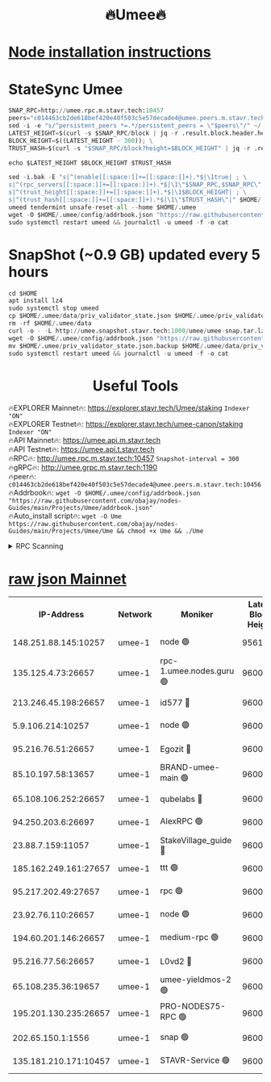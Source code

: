 <h1 align="center"> 🔥Umee🔥</h1>


[Node installation instructions](https://github.com/obajay/nodes-Guides/tree/main/Projects/Umee)
=
# StateSync Umee
```python
SNAP_RPC=http://umee.rpc.m.stavr.tech:10457
peers="c014463cb2de618bef420e40f503c5e57decade4@umee.peers.m.stavr.tech:10456"
sed -i -e "s/^persistent_peers *=.*/persistent_peers = \"$peers\"/" ~/.umee/config/config.toml
LATEST_HEIGHT=$(curl -s $SNAP_RPC/block | jq -r .result.block.header.height); \
BLOCK_HEIGHT=$((LATEST_HEIGHT - 300)); \
TRUST_HASH=$(curl -s "$SNAP_RPC/block?height=$BLOCK_HEIGHT" | jq -r .result.block_id.hash)

echo $LATEST_HEIGHT $BLOCK_HEIGHT $TRUST_HASH

sed -i.bak -E "s|^(enable[[:space:]]+=[[:space:]]+).*$|\1true| ; \
s|^(rpc_servers[[:space:]]+=[[:space:]]+).*$|\1\"$SNAP_RPC,$SNAP_RPC\"| ; \
s|^(trust_height[[:space:]]+=[[:space:]]+).*$|\1$BLOCK_HEIGHT| ; \
s|^(trust_hash[[:space:]]+=[[:space:]]+).*$|\1\"$TRUST_HASH\"|" $HOME/.umee/config/config.toml
umeed tendermint unsafe-reset-all --home $HOME/.umee
wget -O $HOME/.umee/config/addrbook.json "https://raw.githubusercontent.com/obajay/nodes-Guides/main/Projects/Umee/addrbook.json"
sudo systemctl restart umeed && journalctl -u umeed -f -o cat
```
# SnapShot (~0.9 GB) updated every 5 hours
```python
cd $HOME
apt install lz4
sudo systemctl stop umeed
cp $HOME/.umee/data/priv_validator_state.json $HOME/.umee/priv_validator_state.json.backup
rm -rf $HOME/.umee/data
curl -o - -L http://umee.snapshot.stavr.tech:1000/umee/umee-snap.tar.lz4 | lz4 -c -d - | tar -x -C $HOME/.umee --strip-components 2
wget -O $HOME/.umee/config/addrbook.json "https://raw.githubusercontent.com/obajay/nodes-Guides/main/Projects/Umee/addrbook.json"
mv $HOME/.umee/priv_validator_state.json.backup $HOME/.umee/data/priv_validator_state.json
sudo systemctl restart umeed && journalctl -u umeed -f -o cat
```
 <h1 align="center"> Useful Tools</h1>

🔥EXPLORER Mainnet🔥:      https://explorer.stavr.tech/Umee/staking             `Indexer "ON"` \
🔥EXPLORER Testnet🔥:        https://explorer.stavr.tech/umee-canon/staking      `Indexer "ON"` \
🔥API Mainnet🔥:                   https://umee.api.m.stavr.tech \
🔥API Testnet🔥:                     https://umee.api.t.stavr.tech \
🔥RPC🔥:                                   http://umee.rpc.m.stavr.tech:10457                     `Snapshot-interval = 300` \
🔥gRPC🔥:                              http://umee.grpc.m.stavr.tech:1190 \
🔥peer🔥:                     `c014463cb2de618bef420e40f503c5e57decade4@umee.peers.m.stavr.tech:10456` \
🔥Addrbook🔥:    ```wget -O $HOME/.umee/config/addrbook.json "https://raw.githubusercontent.com/obajay/nodes-Guides/main/Projects/Umee/addrbook.json"``` \
🔥Auto_install script🔥: ```wget -O Ume https://raw.githubusercontent.com/obajay/nodes-Guides/main/Projects/Umee/Ume && chmod +x Ume && ./Ume```

<details>
<summary>RPC Scanning</summary>

<h2 align="center"> We scan nodes in real time every 4 hours. And we provide the final result of RPC endpoints.
We cannot influence the operation of these nodes in any way. </h2>


```python
If Voting Power is higher than 0 --> then the Node is a validator of the network and may be subject to attack and be a potential threat to the chain.
```
```python
We marked such validators with a red symbol
```

</details>

[raw json Mainnet](https://rpc-check.umeem.stavr.tech/umeem/rpc-umeem-result.json)
=



<table><tr><th>IP-Address</th><th>Network</th><th>Moniker</th><th>Latest Block Height</th><th>Earliest Block Height</th><th>Catching Up</th><th>Tx Index</th><th>Voting Power</th><th>Scan Time</th></tr><tr><td>148.251.88.145:10257</td><td>umee-1</td><td>node 🟢</td><td>9561500</td><td>5050395</td><td>False</td><td>on</td><td>0</td><td>2023-12-09T09:52:29.827519612UTC</td></tr><tr><td>135.125.4.73:26657</td><td>umee-1</td><td>rpc-1.umee.nodes.guru 🟢</td><td>9600786</td><td>5167386</td><td>False</td><td>on</td><td>0</td><td>2023-12-09T09:54:06.698321747UTC</td></tr><tr><td>213.246.45.198:26657</td><td>umee-1</td><td>id577 🔴</td><td>9600771</td><td>7100001</td><td>False</td><td>on</td><td>35122783</td><td>2023-12-09T09:52:36.292898629UTC</td></tr><tr><td>5.9.106.214:10257</td><td>umee-1</td><td>node 🟢</td><td>9600782</td><td>7942001</td><td>False</td><td>on</td><td>0</td><td>2023-12-09T09:53:39.357310408UTC</td></tr><tr><td>95.216.76.51:26657</td><td>umee-1</td><td>Egozit 🔴</td><td>9600786</td><td>8262001</td><td>False</td><td>off</td><td>38075207</td><td>2023-12-09T09:54:06.355126934UTC</td></tr><tr><td>85.10.197.58:13657</td><td>umee-1</td><td>BRAND-umee-main 🟢</td><td>9600774</td><td>8427832</td><td>False</td><td>on</td><td>0</td><td>2023-12-09T09:52:55.592554496UTC</td></tr><tr><td>65.108.106.252:26657</td><td>umee-1</td><td>qubelabs 🔴</td><td>9600774</td><td>8825432</td><td>False</td><td>on</td><td>37181402</td><td>2023-12-09T09:52:55.917077927UTC</td></tr><tr><td>94.250.203.6:26697</td><td>umee-1</td><td>AlexRPC 🟢</td><td>9600773</td><td>8910001</td><td>False</td><td>on</td><td>0</td><td>2023-12-09T09:52:49.214803568UTC</td></tr><tr><td>23.88.7.159:11057</td><td>umee-1</td><td>StakeVillage_guide 🔴</td><td>9600781</td><td>9137726</td><td>False</td><td>on</td><td>1329979</td><td>2023-12-09T09:53:33.679189179UTC</td></tr><tr><td>185.162.249.161:27657</td><td>umee-1</td><td>ttt 🟢</td><td>9600780</td><td>9321953</td><td>False</td><td>on</td><td>0</td><td>2023-12-09T09:53:27.309398355UTC</td></tr><tr><td>95.217.202.49:27657</td><td>umee-1</td><td>rpc 🟢</td><td>9600780</td><td>9440090</td><td>False</td><td>on</td><td>0</td><td>2023-12-09T09:53:27.025524583UTC</td></tr><tr><td>23.92.76.110:26657</td><td>umee-1</td><td>node 🟢</td><td>9600793</td><td>9468001</td><td>False</td><td>on</td><td>0</td><td>2023-12-09T09:54:47.507782758UTC</td></tr><tr><td>194.60.201.146:26657</td><td>umee-1</td><td>medium-rpc 🟢</td><td>9600772</td><td>9484365</td><td>False</td><td>on</td><td>0</td><td>2023-12-09T09:52:42.753553802UTC</td></tr><tr><td>95.216.77.56:26657</td><td>umee-1</td><td>L0vd2 🔴</td><td>9600789</td><td>9500789</td><td>False</td><td>off</td><td>37857125</td><td>2023-12-09T09:54:24.019643742UTC</td></tr><tr><td>65.108.235.36:19657</td><td>umee-1</td><td>umee-yieldmos-2 🟢</td><td>9600763</td><td>9575548</td><td>False</td><td>on</td><td>0</td><td>2023-12-09T09:51:50.591786017UTC</td></tr><tr><td>195.201.130.235:26657</td><td>umee-1</td><td>PRO-NODES75-RPC 🟢</td><td>9600781</td><td>9586093</td><td>False</td><td>on</td><td>0</td><td>2023-12-09T09:53:36.028737823UTC</td></tr><tr><td>202.65.150.1:1556</td><td>umee-1</td><td>snap 🟢</td><td>9600781</td><td>9594695</td><td>False</td><td>off</td><td>0</td><td>2023-12-09T09:53:36.924856874UTC</td></tr><tr><td>135.181.210.171:10457</td><td>umee-1</td><td>STAVR-Service 🟢</td><td>9600787</td><td>9598001</td><td>False</td><td>on</td><td>0</td><td>2023-12-09T09:54:13.323592348UTC</td></tr></table>